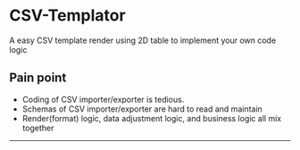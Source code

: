 # CSV-Templator

A easy CSV template render using 2D table to implement your own code logic

## Pain point

- Coding of CSV importer/exporter is tedious.
- Schemas of CSV importer/exporter are hard to read and maintain
- Render(format) logic, data adjustment logic, and business logic all mix together

---
